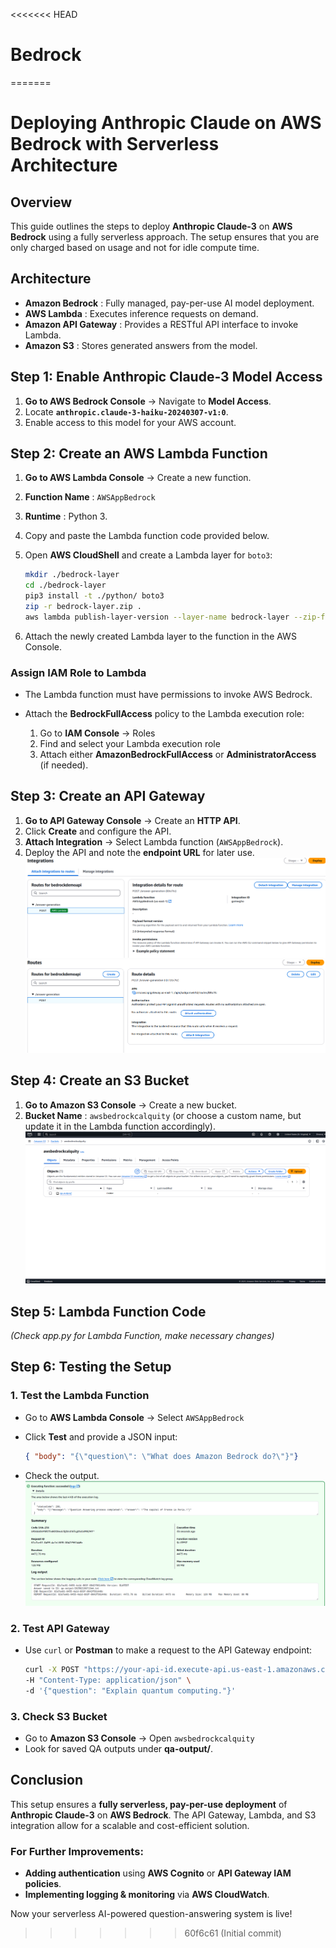 <<<<<<< HEAD
# Bedrock
=======
# Deploying Anthropic Claude on AWS Bedrock with Serverless Architecture  

## Overview  
This guide outlines the steps to deploy **Anthropic Claude-3** on **AWS Bedrock** using a fully serverless approach. The setup ensures that you are only charged based on usage and not for idle compute time.  

## Architecture  

- **Amazon Bedrock** : Fully managed, pay-per-use AI model deployment.  
- **AWS Lambda** : Executes inference requests on demand.  
- **Amazon API Gateway** : Provides a RESTful API interface to invoke Lambda.  
- **Amazon S3** : Stores generated answers from the model.  

## Step 1: Enable Anthropic Claude-3 Model Access  

1. **Go to AWS Bedrock Console** → Navigate to **Model Access**.  
2. Locate **`anthropic.claude-3-haiku-20240307-v1:0`**.  
3. Enable access to this model for your AWS account.  

## Step 2: Create an AWS Lambda Function  

1. **Go to AWS Lambda Console** → Create a new function.  
2. **Function Name** : `AWSAppBedrock`  
3. **Runtime** : Python 3.  
4. Copy and paste the Lambda function code provided below.  
5. Open **AWS CloudShell** and create a Lambda layer for `boto3`:  

    ```sh
    mkdir ./bedrock-layer
    cd ./bedrock-layer
    pip3 install -t ./python/ boto3
    zip -r bedrock-layer.zip .
    aws lambda publish-layer-version --layer-name bedrock-layer --zip-file fileb://bedrock-layer.zip
    ```  

6. Attach the newly created Lambda layer to the function in the AWS Console.  

### Assign IAM Role to Lambda  
- The Lambda function must have permissions to invoke AWS Bedrock.  
- Attach the **BedrockFullAccess** policy to the Lambda execution role:  

    1. Go to **IAM Console** → Roles  
    2. Find and select your Lambda execution role  
    3. Attach either **AmazonBedrockFullAccess** or **AdministratorAccess** (if needed).  

## Step 3: Create an API Gateway  

1. **Go to API Gateway Console** → Create an **HTTP API**.  
2. Click **Create** and configure the API.  
3. **Attach Integration** → Select Lambda function (`AWSAppBedrock`).  
4. Deploy the API and note the **endpoint URL** for later use.  
![Alt Text](assets/api.png)
![Alt Text](assets/api2.png)

## Step 4: Create an S3 Bucket  

1. **Go to Amazon S3 Console** → Create a new bucket.  
2. **Bucket Name** : `awsbedrockcalquity` (or choose a custom name, but update it in the Lambda function accordingly).  
![Alt Text](assets/s3.png)

## Step 5: Lambda Function Code  
_(Check app.py for Lambda Function, make necessary changes)_  

## Step 6: Testing the Setup  

### 1. Test the Lambda Function  

- Go to **AWS Lambda Console** → Select `AWSAppBedrock`  
- Click **Test** and provide a JSON input:  

    ```json
    { "body": "{\"question\": \"What does Amazon Bedrock do?\"}"}
    ```  

- Check the output.  
![Alt Text](assets/lambda-test.png)

### 2. Test API Gateway  

- Use `curl` or **Postman** to make a request to the API Gateway endpoint:  

    ```sh
    curl -X POST "https://your-api-id.execute-api.us-east-1.amazonaws.com" \
    -H "Content-Type: application/json" \
    -d '{"question": "Explain quantum computing."}'
    ```  

### 3. Check S3 Bucket  

- Go to **Amazon S3 Console** → Open `awsbedrockcalquity`  
- Look for saved QA outputs under **qa-output/**.  

## Conclusion  

This setup ensures a **fully serverless, pay-per-use deployment** of **Anthropic Claude-3** on **AWS Bedrock**. The API Gateway, Lambda, and S3 integration allow for a scalable and cost-efficient solution.  

### For Further Improvements:  

- **Adding authentication** using **AWS Cognito** or **API Gateway IAM policies**.  
- **Implementing logging & monitoring** via **AWS CloudWatch**.  

Now your serverless AI-powered question-answering system is live!  
>>>>>>> 60f6c61 (Initial commit)
